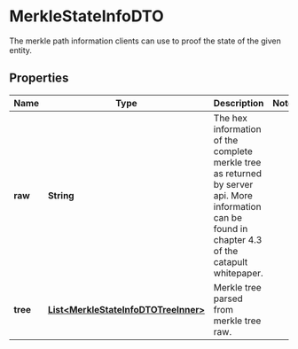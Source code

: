 

# MerkleStateInfoDTO

The merkle path information clients can use to proof the state of the given entity. 

## Properties

| Name | Type | Description | Notes |
|------------ | ------------- | ------------- | -------------|
|**raw** | **String** | The hex information of the complete merkle tree as returned by server api. More information can be found in chapter 4.3 of the catapult whitepaper.  |  |
|**tree** | [**List&lt;MerkleStateInfoDTOTreeInner&gt;**](MerkleStateInfoDTOTreeInner.md) | Merkle tree parsed from merkle tree raw. |  |



